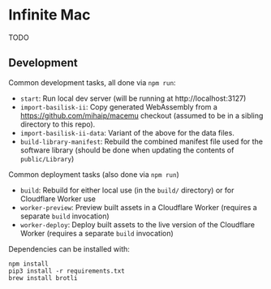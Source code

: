 # Infinite Mac

TODO

## Development

Common development tasks, all done via `npm run`:

-   `start`: Run local dev server (will be running at http://localhost:3127)
-   `import-basilisk-ii`: Copy generated WebAssembly from a https://github.com/mihaip/macemu checkout (assumed to be in a sibling directory to this repo).
-   `import-basilisk-ii-data`: Variant of the above for the data files.
-   `build-library-manifest`: Rebuild the combined manifest file used for the software library (should be done when updating the contents of `public/Library`)

Common deployment tasks (also done via `npm run`)

-   `build`: Rebuild for either local use (in the `build/` directory) or for Cloudflare Worker use
-   `worker-preview`: Preview built assets in a Cloudflare Worker (requires a separate `build` invocation)
-   `worker-deploy`: Deploy built assets to the live version of the Cloudflare Worker (requires a separate `build` invocation)

Dependencies can be installed with:

```
npm install
pip3 install -r requirements.txt
brew install brotli
```
